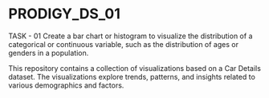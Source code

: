 # PRODIGY_DS_01

TASK - 01 Create a bar chart or histogram to visualize the distribution of a categorical or continuous variable, such as the distribution of ages or genders in a population.

This repository contains a collection of visualizations based on a Car Details dataset. The visualizations explore trends, patterns, and insights related to various demographics and factors.
